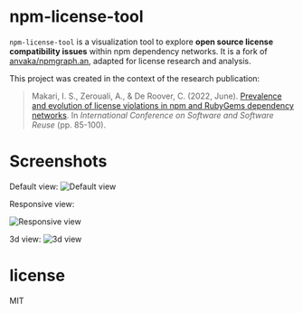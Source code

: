 # npm-license-tool

`npm-license-tool` is a visualization tool to explore **open source license compatibility issues** within npm dependency networks.  It is a fork of [anvaka/npmgraph.an](https://github.com/anvaka/npmgraph.an), adapted for license research and analysis.

This project was created in the context of the research publication:

> Makari, I. S., Zerouali, A., & De Roover, C. (2022, June). [Prevalence and evolution of license violations in npm and RubyGems dependency networks](https://dl.acm.org/doi/abs/10.1007/978-3-031-08129-3_6). In *International Conference on Software and Software Reuse* (pp. 85-100).

# Screenshots

Default view:
![Default view](https://raw.githubusercontent.com/anvaka/npmgraph.an/master/images/default_view.png)


Responsive view:

![Responsive view](https://raw.githubusercontent.com/anvaka/npmgraph.an/master/images/responsive_view.png)


3d view:
![3d view](https://raw.githubusercontent.com/anvaka/npmgraph.an/master/images/3d_view.png)

# license

MIT
